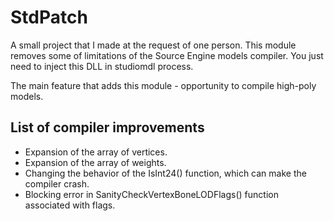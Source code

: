 # StdPatch

A small project that I made at the request of one person. This module removes some of limitations of the Source Engine models compiler. You just need to inject this DLL in studiomdl process.

The main feature that adds this module - opportunity to compile high-poly models.

## List of compiler improvements

* Expansion of the array of vertices.
* Expansion of the array of weights.
* Changing the behavior of the IsInt24() function, which can make the compiler crash.
* Blocking error in SanityCheckVertexBoneLODFlags() function associated with flags.